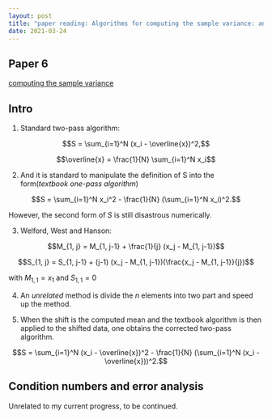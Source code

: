 ```yaml
---
layout: post
title: "paper reading: Algorithms for computing the sample variance: analysis and recommendations"
date: 2021-03-24
---
```


## Paper 6
[computing the sample variance](http://www.cs.yale.edu/publications/techreports/tr222.pdf)

## Intro 

1. Standard two-pass algorithm: 

$$S = \sum_{i=1}^N (x_i - \overline{x})^2,$$

$$\overline{x} = \frac{1}{N} \sum_{i=1}^N x_i$$

2. And it is standard to manipulate the definition of S into the form(*textbook one-pass algorithm*)

$$S = \sum_{i=1}^N x_i^2 - \frac{1}{N} (\sum_{i=1}^N x_i)^2.$$

However, the second form of $S$ is still disastrous numerically.

3. Welford, West and Hanson:

$$M_{1, j} = M_{1, j-1} + \frac{1}{j} (x_j - M_{1, j-1})$$

$$S_{1, j} = S_{1, j-1} + (j-1) (x_j - M_{1, j-1})(\frac{x_j - M_{1, j-1}}{j})$$

with $M_{1,1} = x_1$ and $S_{1,1} = 0$

4. An *unrelated* method is divide the $n$ elements into two part and speed up the method. 

5. When the shift is the computed mean and the textbook algorithm is then applied to the shifted data, one obtains the corrected two-pass algorithm.

$$S = \sum_{i=1}^N (x_i - \overline{x})^2 - \frac{1}{N} (\sum_{i=1}^N (x_i - \overline{x}))^2.$$

## Condition numbers and error analysis

Unrelated to my current progress, to be continued. 